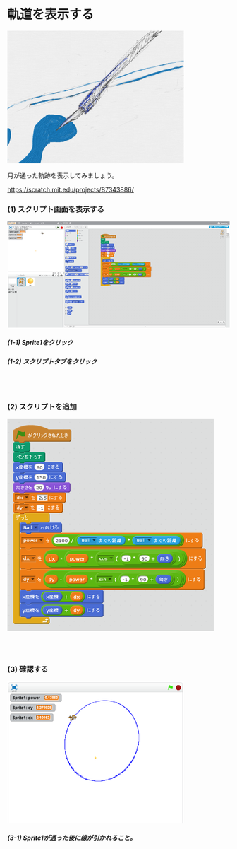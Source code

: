 # 軌道を表示する

![](about2.png)

月が通った軌跡を表示してみましょう。


https://scratch.mit.edu/projects/87343886/

### (1) スクリプト画面を表示する

![](f001.png)

##### (1-1) Sprite1をクリック
##### (1-2) スクリプトタブをクリック

<br>
<br>

### (2) スクリプトを追加

![](sf002.png)


<br>
<br>

### (3) 確認する

![](con2.png)

##### (3-1) Sprite1が通った後に線が引かれること。